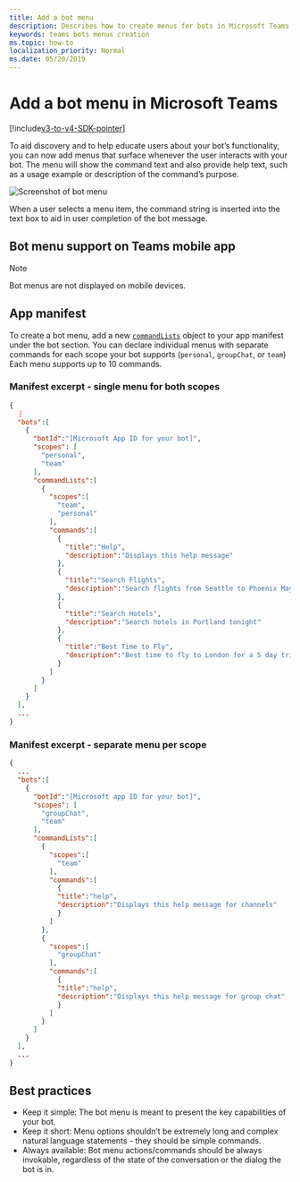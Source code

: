 ```yaml
---
title: Add a bot menu
description: Describes how to create menus for bots in Microsoft Teams
keywords: teams bots menus creation
ms.topic: how-to
localization_priority: Normal
ms.date: 05/20/2019
---
```

# Add a bot menu in Microsoft Teams

[!include[v3-to-v4-SDK-pointer](~/includes/v3-to-v4-pointer-bots.md)]

To aid discovery and to help educate users about your bot’s functionality, you can now add menus that surface whenever the user interacts with your bot. The menu will show the command text and also provide help text, such as a usage example or description of the command’s purpose.

![Screenshot of bot menu](~/assets/images/bots/bot-menus-bot-menu-sample.png)

When a user selects a menu item, the command string is inserted into the text box to aid in user completion of the bot message.

## Bot menu support on Teams mobile app
> [!NOTE] 
> Bot menus are not displayed on mobile devices.

## App manifest

To create a bot menu, add a new [`commandLists`](~/resources/schema/manifest-schema.md#botscommandlists) object to your app manifest under the bot section. You can declare individual menus with separate commands for each scope your bot supports (`personal`, `groupChat`, or `team`) Each menu supports up to 10 commands.

### Manifest excerpt - single menu for both scopes

```json
{
  ⋮
  "bots":[
    {
      "botId":"[Microsoft App ID for your bot]",
      "scopes": [
        "personal",
        "team"
      ],
      "commandLists":[
        {
          "scopes":[
            "team",
            "personal"
          ],
          "commands":[
            {
              "title":"Help",
              "description":"Displays this help message"
            },
            {
              "title":"Search Flights",
              "description":"Search flights from Seattle to Phoenix May 2-5 departing after 3pm"
            },
            {
              "title":"Search Hotels",
              "description":"Search hotels in Portland tonight"
            },
            {
              "title":"Best Time to Fly",
              "description":"Best time to fly to London for a 5 day trip this summer"
            }
          ]
        }
      ]
    }
  ],
  ...
}
```

### Manifest excerpt - separate menu per scope

```json
{
  ...
  "bots":[
    {
      "botId":"[Microsoft app ID for your bot]",
      "scopes": [
        "groupChat",
        "team"
      ],
      "commandLists":[
        {
          "scopes":[
            "team"
          ],
          "commands":[
            {
            "title":"help",
            "description":"Displays this help message for channels"
            }
          ]
        },
        {
          "scopes":[
            "groupChat"
          ],
          "commands":[
            {
            "title":"help",
            "description":"Displays this help message for group chat"
            }
          ]
        }
      ]
    }
  ],
  ...
}
```

## Best practices

* Keep it simple: The bot menu is meant to present the key capabilities of your bot.
* Keep it short: Menu options shouldn’t be extremely long and complex natural language statements - they should be simple commands.
* Always available: Bot menu actions/commands should be always invokable, regardless of the state of the conversation or the dialog the bot is in.

